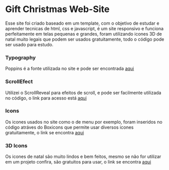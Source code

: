 # Gift Christmas Web-Site

Esse site foi criado baseado em um template, com o objetivo de estudar e aprender tecnicas de html, css e javascript, é um site responsivo e funciona perfeitamente em telas pequenas e grandes, foram utilizando icones 3D de natal muito legais que podem ser usados gratuitamente, todo o código pode ser usado para estudo.

### Typography

Poppins é a fonte utilizada no site e pode ser encontrada [aqui](https://fonts.google.com/specimen/Poppins?query=poppin)

### ScrollEfect

Utilizei o ScrollReveal para efeitos de scroll, e pode ser facilmente utilizada no código, o link para acesso está [aqui](https://scrollrevealjs.org/)

### Icons

Os icones usados no site como o de menu por exemplo, foram inseridos no código atráves do Boxicons que permite usar diversos icones gratuitamente, o link se encontra [aqui](https://boxicons.com/)

### 3D Icons

Os icones de natal são muito lindos e bem feitos, mesmo se não for utilizar em um projeto confira, são gratuitos para usar, o link se encontra [aqui](https://icons8.com/l/christmas-3d/)
